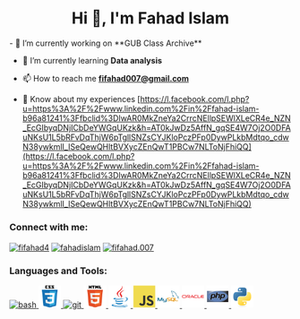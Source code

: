 <h1 align="center">Hi 👋, I'm Fahad Islam</h1>
- 🔭 I’m currently working on **GUB Class Archive**

- 🌱 I’m currently learning **Data analysis**

- 📫 How to reach me **fifahad007@gmail.com**

- 📄 Know about my experiences [https://l.facebook.com/l.php?u=https%3A%2F%2Fwww.linkedin.com%2Fin%2Ffahad-islam-b96a81241%3Ffbclid%3DIwAR0MkZneYa2CrrcNEllpSEWlXLeCR4e_NZN_EcGIbyqDNjICbDeYWGqUKzk&h=AT0kJwDz5AffN_gqSE4W7Oj2O0DFAuNKsU1L5bRFvDqThjW6pTgllSNZsCYJKloPczPFp0DywPLkbMdtqo_cdwN38ywkmlI_ISeQewQHltBVXycZEnQwT1PBCw7NLToNjFhiQQ](https://l.facebook.com/l.php?u=https%3A%2F%2Fwww.linkedin.com%2Fin%2Ffahad-islam-b96a81241%3Ffbclid%3DIwAR0MkZneYa2CrrcNEllpSEWlXLeCR4e_NZN_EcGIbyqDNjICbDeYWGqUKzk&h=AT0kJwDz5AffN_gqSE4W7Oj2O0DFAuNKsU1L5bRFvDqThjW6pTgllSNZsCYJKloPczPFp0DywPLkbMdtqo_cdwN38ywkmlI_ISeQewQHltBVXycZEnQwT1PBCw7NLToNjFhiQQ)

<h3 align="left">Connect with me:</h3>
<p align="left">
<a href="https://twitter.com/fifahad4" target="blank"><img align="center" src="https://raw.githubusercontent.com/rahuldkjain/github-profile-readme-generator/master/src/images/icons/Social/twitter.svg" alt="fifahad4" height="30" width="40" /></a>
<a href="https://linkedin.com/in/fahadislam" target="blank"><img align="center" src="https://raw.githubusercontent.com/rahuldkjain/github-profile-readme-generator/master/src/images/icons/Social/linked-in-alt.svg" alt="fahadislam" height="30" width="40" /></a>
<a href="https://fb.com/fifahad.007" target="blank"><img align="center" src="https://raw.githubusercontent.com/rahuldkjain/github-profile-readme-generator/master/src/images/icons/Social/facebook.svg" alt="fifahad.007" height="30" width="40" /></a>
</p>

<h3 align="left">Languages and Tools:</h3>
<p align="left"> <a href="https://www.gnu.org/software/bash/" target="_blank" rel="noreferrer"> <img src="https://www.vectorlogo.zone/logos/gnu_bash/gnu_bash-icon.svg" alt="bash" width="40" height="40"/> </a> <a href="https://www.w3schools.com/css/" target="_blank" rel="noreferrer"> <img src="https://raw.githubusercontent.com/devicons/devicon/master/icons/css3/css3-original-wordmark.svg" alt="css3" width="40" height="40"/> </a> <a href="https://git-scm.com/" target="_blank" rel="noreferrer"> <img src="https://www.vectorlogo.zone/logos/git-scm/git-scm-icon.svg" alt="git" width="40" height="40"/> </a> <a href="https://www.w3.org/html/" target="_blank" rel="noreferrer"> <img src="https://raw.githubusercontent.com/devicons/devicon/master/icons/html5/html5-original-wordmark.svg" alt="html5" width="40" height="40"/> </a> <a href="https://www.java.com" target="_blank" rel="noreferrer"> <img src="https://raw.githubusercontent.com/devicons/devicon/master/icons/java/java-original.svg" alt="java" width="40" height="40"/> </a> <a href="https://developer.mozilla.org/en-US/docs/Web/JavaScript" target="_blank" rel="noreferrer"> <img src="https://raw.githubusercontent.com/devicons/devicon/master/icons/javascript/javascript-original.svg" alt="javascript" width="40" height="40"/> </a> <a href="https://www.mysql.com/" target="_blank" rel="noreferrer"> <img src="https://raw.githubusercontent.com/devicons/devicon/master/icons/mysql/mysql-original-wordmark.svg" alt="mysql" width="40" height="40"/> </a> <a href="https://www.oracle.com/" target="_blank" rel="noreferrer"> <img src="https://raw.githubusercontent.com/devicons/devicon/master/icons/oracle/oracle-original.svg" alt="oracle" width="40" height="40"/> </a> <a href="https://www.php.net" target="_blank" rel="noreferrer"> <img src="https://raw.githubusercontent.com/devicons/devicon/master/icons/php/php-original.svg" alt="php" width="40" height="40"/> </a> <a href="https://www.python.org" target="_blank" rel="noreferrer"> <img src="https://raw.githubusercontent.com/devicons/devicon/master/icons/python/python-original.svg" alt="python" width="40" height="40"/> </a> </p>

